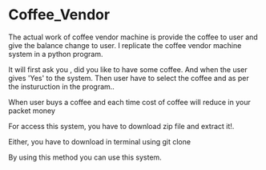 # Coffee_Vendor

The actual work of coffee vendor machine is provide the coffee to user and give the balance change to user. I replicate the coffee vendor machine system in a python program.

It will first ask you , did you like to have some coffee. And when the user gives 'Yes' to the system. Then user have to select the coffee and as per the insturuction in the program..

When user buys a coffee and each time cost of coffee will reduce in your packet money

For access this system, you have to download zip file and extract it!.

Either, you have to download in terminal using git clone








By using this method you can use this system.
